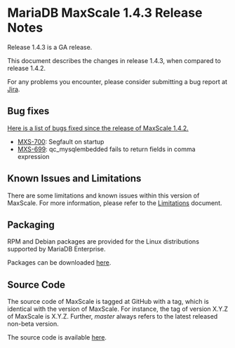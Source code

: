 
# MariaDB MaxScale 1.4.3 Release Notes

Release 1.4.3 is a GA release.

This document describes the changes in release 1.4.3, when compared to
release 1.4.2.

For any problems you encounter, please consider submitting a bug
report at [Jira](https://jira.mariadb.org).

## Bug fixes

[Here is a list of bugs fixed since the release of MaxScale 1.4.2.](https://jira.mariadb.org/browse/MXS-700?jql=project%20%3D%20MXS%20AND%20issuetype%20%3D%20Bug%20AND%20resolution%20in%20(Fixed%2C%20Done)%20AND%20fixVersion%20%3D%201.4.3)

 * [MXS-700](https://jira.mariadb.org/browse/MXS-700): Segfault on startup
 * [MXS-699](https://jira.mariadb.org/browse/MXS-699): qc_mysqlembedded fails to return fields in comma expression

## Known Issues and Limitations

There are some limitations and known issues within this version of MaxScale.
For more information, please refer to the [Limitations](../About/Limitations.md) document.

## Packaging

RPM and Debian packages are provided for the Linux distributions supported
by MariaDB Enterprise.

Packages can be downloaded [here](https://mariadb.com/resources/downloads).

## Source Code

The source code of MaxScale is tagged at GitHub with a tag, which is identical
with the version of MaxScale. For instance, the tag of version X.Y.Z of MaxScale
is X.Y.Z. Further, *master* always refers to the latest released non-beta version.

The source code is available [here](https://github.com/mariadb-corporation/MaxScale).
